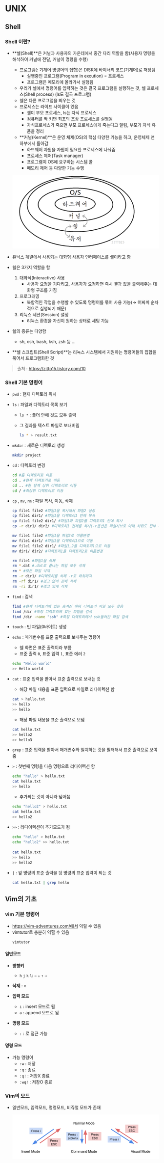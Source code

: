 # UNIX

## Shell

### Shell 이란?

- **쉘(Shell)**은 커널과 사용자의 가운데에서 중간 다리 역할을 함(사용자 명령을 해석하여 커널에 전달, 커널이 명령을 수행)

  - 프로그램(: 기계어 명령어의 집합)은 DISK에 바이너리 코드(기계어)로 저장됨
    - 실행중인 프로그램(Program in excution) = 프로세스
    - 프로그램은 메모리에 올라가서 실행됨
  - 우리가 쉘에서 명령어를 입력하는 것은 결국 프로그램을 실행하는 것, 쉘 프로세스(Shell process) (ls도 결국 프로그램)
  - 쉘은 다른 프로그램을 띄우는 것
  - 프로세스는 라이프 사이클이 있음
    - 쉘이 부모 프로세스, ls는 자식 프로세스 
    - 컴퓨터를 딱 키면 최초의 조상 프로세스를 실행됨
    - 자식프로세스가 죽으면 부모 프로세스에게 죽는다고 알림, 부모가 자식 유품을 정리
  - **커널(Kernel)**은 운영 체제(OS)의 핵심 다양한 기능을 하고, 운영체제 맨 하부에서 돌아감
    - 하드웨어 자원을 자원이 필요한 프로세스에 나눠줌
    - 프로세스 제어(Task manager)
    - 프로그램이 OS에 요구하는 시스템 콜
    - 메모리 제어 등 다양한 기능 수행

  ![image-20190402144154414](UNIX.assets/image-20190402144154414.png)

- 유닉스 계열에서 사용되는 대화형 사용자 인터페이스를 쉘이라고 함

- 쉘은 3가지 역할을 함

  1. 대화식(Interactive) 사용
     - 사용자 요청을 기다리고, 사용자가 요청하면 즉시 결과 값을 출력해주는 대화형 구조를 가짐
  2. 프로그래밍
     - 복합적인 작업을 수행할 수 있도록 명령어를 묶어 사용 가능(→ 어짜피 순차적으로 실행되기 때문)
  3. 리눅스 세션(Session) 설정
     - 리눅스 환경을 자신이 원하는 상태로 세팅 가능

- 쉘의 종류는 다양함

  - sh, csh, bash, ksh, zsh 등 ... 

- **쉘 스크립트(Shell Script)**는 리눅스 시스템에서 지원하는 명령어들의 집합을 묶어서 프로그램화한 것

> 출처 : https://zitto15.tistory.com/10

### Shell 기본 명령어

* `pwd` : 현재 디렉토리 위치

* `ls` : 파일과 디렉토리 목록 보기

   - `ls *` : 폴더 안에 것도 모두 출력

   - 그 결과를 텍스트 파일로 보내버림

     ```bash
     ls * > result.txt
     ```

- `mkdir` : 새로운 디렉토리 생성

  ```bash
  mkdir project
  ```

* `cd` : 디렉토리 변경

  ```bash
  cd #홈 디렉토리로 이동
  cd . #현재 디렉토리로 이동
  cd .. #한 당계 상위 디렉토리로 이동
  cd / #최상위 디렉토리로 이동
  ```

* `cp` , `mv`, `rm` : 파일 복사, 이동, 삭제

  ```bash
  cp file1 file2 #파일1을 복사해서 파일2 생성
  cp file1 dir1/ #파일1을 디렉토리1 안에 복사
  cp file1 file2 dir1/ #파일1과 파일2를 디렉토리1 안에 복사
  cp -r dir1/ dir2/ #디렉토리1 전체를 복사(-r옵션은 리컬시브로 아래 하위도 전부 복사)
  ```

  ```bash
  mv file1 file2 #파일1을 파일2로 이름변경
  mv file1 dir1/ #파일1을 디렉토리1으로 이동
  mv file1 file2 dir1/ #파일1,2를 디렉토리1으로 이동
  mv dir1/ dir2/ #디렉토리1을 디렉토리2로 이름변경
  ```

  ```bash
  rm file1 #파일1을 삭제
  rm *.dat #.dat로 끝나는 파일 모두 삭제
  rm * #모든 파일 삭제
  rm -r dir1/ #디렉토리를 삭제 -r로 하위까지
  rm -rf dir1/ #경고 없이 강제 삭제
  rm -ri dir1/ #경고 있게 삭제
  ```

* `find` : 검색

  ```bash
  find #현재 디렉토리에 있는 숨겨진 하위 디렉토리 파일 모두 찾음
  find /dir #특정 디렉토리에 있는 파일을 검색
  find /dir -name "ssh" #특정 디렉토리에서 ssh들어간 파일 검색
  ```

* `touch` : 빈 파일(0바이트) 생성

* `echo` : 매개변수를 표준 출력으로 보내주는 명령어

  * 쉘 화면은 표준 출력이라 부름
  * 표준 출력 `0`, 표준 입력 `1`, 표준 에러 `2`

  ```bash
  echo "Hello world"
  >> Hello world
  ```

* `cat` : 표준 입력을 받아서 표준 출력으로 보내는 것

  - 해당 파일 내용을 표준 입력으로 파일로 리다이렉션 함

  ```bash
  cat > hello.txt
  >> hello
  >> hello
  ```

  - 해당 파일 내용을 표준 출력으로 보냄

  ```bash
  cat hello.txt
  >> hello2
  >> hello3
  ```

* `grep` : 표준 입력을 받아서 매개변수와 일치하는 것을 필터해서 표준 출력으로 보여줌

* `>` : 첫번째 명령을 다음 명령으로 리다이렉션 함

  ```bash
  echo "hello" > hello.txt
  cat hello.txt
  >> hello
  ```

  * 추가되는 것이 아니라 덮어씀

  ```bash
  echo "hello2" > hello.txt
  cat hello.txt
  >> hello2
  ```

* `>>` : 리다이렉션이 추가모드가 됨

  ```bash
  echo "hello" > hello.txt
  echo "hello2" >> hello.txt
  
  cat hello.txt
  >> hello
  >> hello2
  ```

* `|` : 앞 명령의 표준 출력을 뒷 명령의 표준 입력이 되는 것

  ```bash
  cat hello.txt | grep hello
  ```



## Vim의 기초

### vim 기본 명령어
* https://vim-adventures.com/에서 익힐 수 있음
* vimtutor로 충분히 익힐 수 있음
  ```bash
  vimtutor
  ```
#### 일반모드

* **방향키**  
  * `h` `j` `k` `l`: `←` `↓` `↑` `→`

* **삭제** : `x`
* **입력 모드** 
  * `i` : insert 모드로 됨
  * `a` : append 모드로 됨

* **명령 모드**
  * `:` : 로 접근 가능

#### 명령 모드

* 가능 명령어
  * `:w` : 저장
  * `:q` : 종료
  * `:q!` : 저장X 종료
  * `:wq!` : 저장O 종료

### Vim의 모드

* 일반모드, 입력모드, 명령모드, 비쥬얼 모드가 존재

  ![img](UNIX.assets/vim-modes.png)

